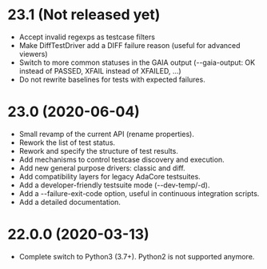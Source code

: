 23.1 (Not released yet)
=======================

* Accept invalid regexps as testcase filters
* Make DiffTestDriver add a DIFF failure reason (useful for advanced viewers)
* Switch to more common statuses in the GAIA output (--gaia-output: OK instead
  of PASSED, XFAIL instead of XFAILED, ...)
* Do not rewrite baselines for tests with expected failures.

23.0 (2020-06-04)
=================

* Small revamp of the current API (rename properties).
* Rework the list of test status.
* Rework and specify the structure of test results.
* Add mechanisms to control testcase discovery and execution.
* Add new general purpose drivers: classic and diff.
* Add compatibility layers for legacy AdaCore testsuites.
* Add a developer-friendly testsuite mode (--dev-temp/-d).
* Add a --failure-exit-code option, useful in continuous integration scripts.
* Add a detailed documentation.

22.0.0 (2020-03-13)
===================

* Complete switch to Python3 (3.7+). Python2 is not supported anymore.
